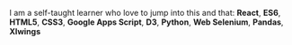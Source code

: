 I am a self-taught learner who love to jump into this and that:
**React**, **ES6**, **HTML5**, **CSS3**, **Google Apps Script**, **D3**, **Python**, **Web Selenium**, **Pandas**, **Xlwings**
